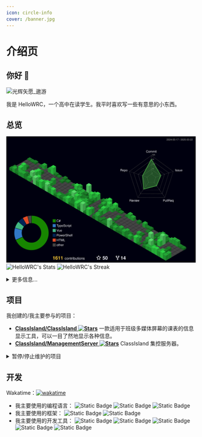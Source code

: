 ```yaml
---
icon: circle-info
cover: /banner.jpg
---
```


# 介绍页

## 你好 👋

<img src="https://github.com/user-attachments/assets/a3a43276-c654-4af5-bf48-0a309ca3b75c"
    width="85"
    alt="光辉矢愿_遨游"/>

我是 HelloWRC，一个高中在读学生。我平时喜欢写一些有意思的小东西。

## 总览

![Contribute](https://github.com/HelloWRC/HelloWRC/raw/master/profile-3d-contrib/profile-night-green.svg)
![HelloWRC's Stats](https://github-readme-stats.vercel.app/api?username=HelloWRC&theme=vue-dark&show_icons=true&hide_border=true&count_private=true)
![HelloWRC's Streak](https://github-readme-streak-stats.herokuapp.com/?user=HelloWRC&theme=vue-dark&hide_border=true)

<details>
  <summary>更多信息…</summary>
  
<img src="https://hoyocard.qhy04.com/sr/detail/2/337298852.png"
    alt="HoyoCard"/>

</details>

## 项目

我创建的/我主要参与的项目：

- **[ClassIsland/ClassIsland ![Stars](https://img.shields.io/github/stars/ClassIsland/ClassIsland?label=Stars)](https://github.com/ClassIsland/ClassIsland/)**
  一款适用于班级多媒体屏幕的课表的信息显示工具，可以一目了然地显示各种信息。
- **[ClassIsland/ManagementServer ![Stars](https://img.shields.io/github/stars/ClassIsland/ManagementServer?label=Stars)](https://github.com/ClassIsland/ManagementServer/)**
  ClassIsland 集控服务器。

<details>
<summary>暂停/停止维护的项目</summary>

这些项目已经暂停或停止维护，不建议再使用了。

- ~~**[HelloWRC/StickyHomeworks ![Stars](https://img.shields.io/github/stars/HelloWRC/StickyHomeworks?label=Stars)](https://github.com/HelloWRC/StickyHomeworks/)**~~
  一款支持富文本的桌面作业贴工具。如需继续使用，可以使用 Fork **[Sticky-attention/Sticky-attention ![Stars](https://img.shields.io/github/stars/Sticky-attention/Sticky-attention?label=Stars)](https://github.com/Sticky-attention/Sticky-attention/)**
- ~~**[HelloWRC/W-DesktopCountdown ![Stars](https://img.shields.io/github/stars/HelloWRC/W-DesktopCountdown?label=Stars)](https://github.com/HelloWRC/W-DesktopCountdown/)**~~

</details>

## 开发

Wakatime：[![wakatime](https://wakatime.com/badge/user/e8311e69-158c-4e37-9809-ee423f29bc8f.svg?style=flat-square)](https://wakatime.com/@e8311e69-158c-4e37-9809-ee423f29bc8f)

- 我主要使用的编程语言：
  ![Static Badge](https://img.shields.io/badge/C%23-%23339933?style=flat-square&logo=.NET&logoColor=white) ![Static Badge](https://img.shields.io/badge/TypeScript-%20?style=flat-square&logo=typescript&logoColor=white&color=3178C6) ![Static Badge](https://img.shields.io/badge/Python-%233776AB?style=flat-square&logo=Python&logoColor=white)
- 我主要使用的框架：
  ![Static Badge](https://img.shields.io/badge/.NET-%23512bd4?style=flat-square&logo=.NET) ![Static Badge](https://img.shields.io/badge/Vue.js-%234FC08D?style=flat-square&logo=vue.js&logoColor=white)
- 我主要使用的开发工具：
  ![Static Badge](https://img.shields.io/badge/Visual_Studio-%23a478db?style=flat-square&logoColor=white) ![Static Badge](https://img.shields.io/badge/Visual_Studio_Code-%232F80ED?style=flat-square&logo=vscodium&logoColor=white) ![Static Badge](https://img.shields.io/badge/Rider-%23fe9c0e?style=flat-square&logo=rider) ![Static Badge](https://img.shields.io/badge/ReSharper-%23df2477?style=flat-square&logo=resharper) ![Static Badge](https://img.shields.io/badge/WebStorm-%230068fd?style=flat-square&logo=webstorm&logoColor=white)
